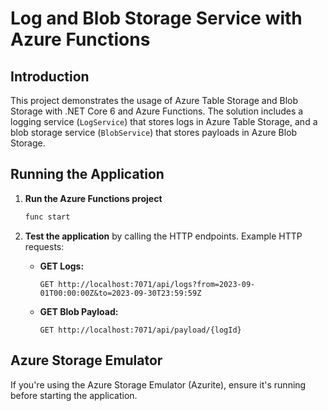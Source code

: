 # Log and Blob Storage Service with Azure Functions

## Introduction
This project demonstrates the usage of Azure Table Storage and Blob Storage with .NET Core 6 and Azure Functions. The solution includes a logging service (`LogService`) that stores logs in Azure Table Storage, and a blob storage service (`BlobService`) that stores payloads in Azure Blob Storage.

## Running the Application

1. **Run the Azure Functions project**
    ```bash
    func start
    ```

2. **Test the application** by calling the HTTP endpoints. Example HTTP requests:

   - **GET Logs:**
     ```
     GET http://localhost:7071/api/logs?from=2023-09-01T00:00:00Z&to=2023-09-30T23:59:59Z
     ```

   - **GET Blob Payload:**
     ```
     GET http://localhost:7071/api/payload/{logId}
     ```

## Azure Storage Emulator

If you're using the Azure Storage Emulator (Azurite), ensure it's running before starting the application.
